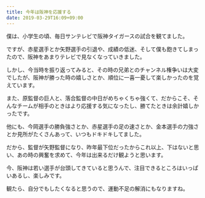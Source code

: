 ```yaml
---
title: 今年は阪神を応援する
date: 2019-03-29T16:09+09:00
---
```


僕は、小学生の頃、毎日サンテレビで阪神タイガースの試合を観てました。

ですが、赤星選手とか矢野選手の引退や、成績の低迷、そして僕も飽きてしまったので、阪神をあまりテレビで見なくなっていきました。

しかし、今当時を振り返ってみると、その時の兄弟とのチャンネル権争いは大変でしたが、阪神が勝った時の嬉しさとか、順位に一喜一憂して楽しかったのを覚えています。

また、原監督の巨人と、落合監督の中日がめちゃくちゃ強くて、だからこそ、そんなチームが相手のときはより応援する気になったし、勝てたときは余計嬉しかったです。

他にも、今岡選手の勝負強さとか、赤星選手の足の速さとか、金本選手の力強さとか見所がたくさんあって、いつもドキドキしてました。

だから、監督が矢野監督になり、昨年最下位だったからこれ以上、下はないと思い、あの時の興奮を求めて、今年は出来るだけ観ようと思います。

今、阪神は若い選手が台頭してきていると思うんで、注目できるところはいっぱいあるし、楽しみです。

観たら、自分でもしたくなると思うので、運動不足の解消にもなりますね。
